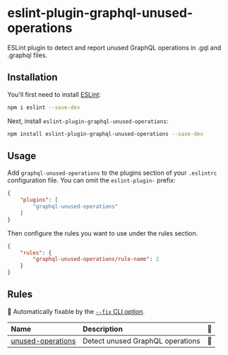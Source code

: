 # eslint-plugin-graphql-unused-operations

ESLint plugin to detect and report unused GraphQL operations in .gql and .graphql files.

## Installation

You'll first need to install [ESLint](https://eslint.org/):

```sh
npm i eslint --save-dev
```

Next, install `eslint-plugin-graphql-unused-operations`:

```sh
npm install eslint-plugin-graphql-unused-operations --save-dev
```

## Usage

Add `graphql-unused-operations` to the plugins section of your `.eslintrc` configuration file. You can omit the `eslint-plugin-` prefix:

```json
{
    "plugins": [
        "graphql-unused-operations"
    ]
}
```


Then configure the rules you want to use under the rules section.

```json
{
    "rules": {
        "graphql-unused-operations/rule-name": 2
    }
}
```

## Rules

<!-- begin auto-generated rules list -->

🔧 Automatically fixable by the [`--fix` CLI option](https://eslint.org/docs/user-guide/command-line-interface#--fix).

| Name                                                 | Description                      | 🔧 |
| :--------------------------------------------------- | :------------------------------- | :- |
| [unused-operations](docs/rules/unused-operations.md) | Detect unused GraphQL operations | 🔧 |

<!-- end auto-generated rules list -->



